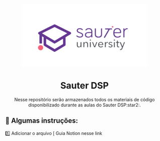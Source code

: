 <p align="center">
  <img height = 200; src="https://github.com/letpires/SauterDSP/blob/main/logo%20sauter%20dsp.png">

</p>

<h1 align="center">
  Sauter DSP
</h1>

<p align="center">
  Nesse repositório serão armazenados todos os materiais de código disponibilizado durante as aulas do Sauter DSP:star2:. </a>
</p>


## 📄 Algumas instruções:

:one: Adicionar o arquivo [
Guia Notion nesse link
